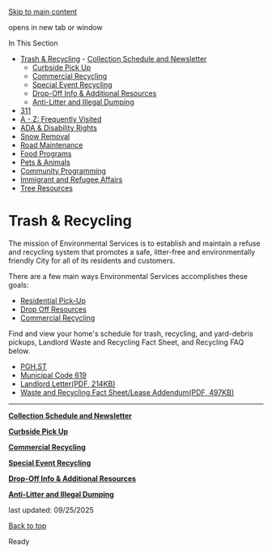 [Skip to main content](https://www.pittsburghpa.gov/Resident-Services/Trash-Recycling#main-content)

opens in new tab or window

In This Section

- [Trash & Recycling](https://www.pittsburghpa.gov/Resident-Services/Trash-Recycling)  - [Collection Schedule and Newsletter](https://www.pittsburghpa.gov/Resident-Services/Trash-Recycling/Collection-Schedule-and-Newsletter)
  - [Curbside Pick Up](https://www.pittsburghpa.gov/Resident-Services/Trash-Recycling/Curbside-Pick-Up)
  - [Commercial Recycling](https://www.pittsburghpa.gov/Resident-Services/Trash-Recycling/Commercial-Recycling)
  - [Special Event Recycling](https://www.pittsburghpa.gov/Resident-Services/Trash-Recycling/Special-Event-Recycling)
  - [Drop-Off Info & Additional Resources](https://www.pittsburghpa.gov/Resident-Services/Trash-Recycling/Drop-Off-Info-Additional-Resources)
  - [Anti-Litter and Illegal Dumping](https://www.pittsburghpa.gov/Resident-Services/Trash-Recycling/Anti-Litter-and-Illegal-Dumping)
- [311](https://www.pittsburghpa.gov/Resident-Services/311)
- [A - Z: Frequently Visited](https://www.pittsburghpa.gov/Resident-Services/A-Z-Frequently-Visited)
- [ADA & Disability Rights](https://www.pittsburghpa.gov/Resident-Services/ADA-Disability-Rights)
- [Snow Removal](https://www.pittsburghpa.gov/Resident-Services/Snow-Removal)
- [Road Maintenance](https://www.pittsburghpa.gov/Resident-Services/Road-Maintenance)
- [Food Programs](https://www.pittsburghpa.gov/Resident-Services/Food-Programs)
- [Pets & Animals](https://www.pittsburghpa.gov/Resident-Services/Pets-Animals)
- [Community Programming](https://www.pittsburghpa.gov/Resident-Services/Community-Programming)
- [Immigrant and Refugee Affairs](https://www.pittsburghpa.gov/Resident-Services/Immigrant-and-Refugee-Affairs)
- [Tree Resources](https://www.pittsburghpa.gov/Resident-Services/Tree-Resources)

# Trash & Recycling

The mission of Environmental Services is to establish and maintain a refuse and recycling system that promotes a safe, litter-free and environmentally friendly City for all of its residents and customers.

There are a few main ways Environmental Services accomplishes these goals:

- [Residential Pick-Up](https://www.pittsburghpa.gov/Resident-Services/Trash-Recycling/Curbside-Pick-Up)
- [Drop Off Resources](https://www.pittsburghpa.gov/Resident-Services/Trash-Recycling/Drop-Off-Info-Additional-Resources)
- [Commercial Recycling](https://www.pittsburghpa.gov/Resident-Services/Trash-Recycling/Commercial-Recycling)

Find and view your home's schedule for trash, recycling, and yard-debris pickups, Landlord Waste and Recycling Fact Sheet, and Recycling FAQ below.

- [PGH.ST](https://pgh.st/)
- [Municipal Code 619](https://ecode360.com/45471745#45471745)
- [Landlord Letter(PDF, 214KB)](https://www.pittsburghpa.gov/files/assets/city/v/1/dpw/documents/20278_cover_letter_waste__recycling_fact_sheet_-_2023.pdf)
- [Waste and Recycling Fact Sheet/Lease Addendum(PDF, 497KB)](https://www.pittsburghpa.gov/files/assets/city/v/3/dpw/documents/waste-recyling-fact-sheet.pdf)

* * *

[**Collection Schedule and Newsletter**](https://www.pittsburghpa.gov/Resident-Services/Trash-Recycling/Collection-Schedule-and-Newsletter)

[**Curbside Pick Up**](https://www.pittsburghpa.gov/Resident-Services/Trash-Recycling/Curbside-Pick-Up)

[**Commercial Recycling**](https://www.pittsburghpa.gov/Resident-Services/Trash-Recycling/Commercial-Recycling)

[**Special Event Recycling**](https://www.pittsburghpa.gov/Resident-Services/Trash-Recycling/Special-Event-Recycling)

[**Drop-Off Info & Additional Resources**](https://www.pittsburghpa.gov/Resident-Services/Trash-Recycling/Drop-Off-Info-Additional-Resources)

[**Anti-Litter and Illegal Dumping**](https://www.pittsburghpa.gov/Resident-Services/Trash-Recycling/Anti-Litter-and-Illegal-Dumping)

last updated: 09/25/2025

[Back to top](https://www.pittsburghpa.gov/Resident-Services/Trash-Recycling#body-top)

Ready
